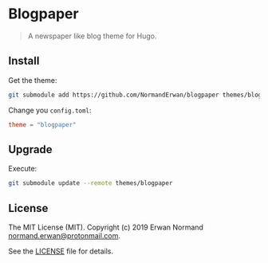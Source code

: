 # Blogpaper

> A newspaper like blog theme for Hugo.

## Install

Get the theme:

```bash
git submodule add https://github.com/NormandErwan/blogpaper themes/blogpaper
```

Change you `config.toml`:

```toml
theme = "blogpaper"
```

## Upgrade

Execute:

```bash
git submodule update --remote themes/blogpaper
```

## License

The MIT License (MIT). Copyright (c) 2019 Erwan Normand <normand.erwan@protonmail.com>.

See the [LICENSE](LICENSE) file for details.
